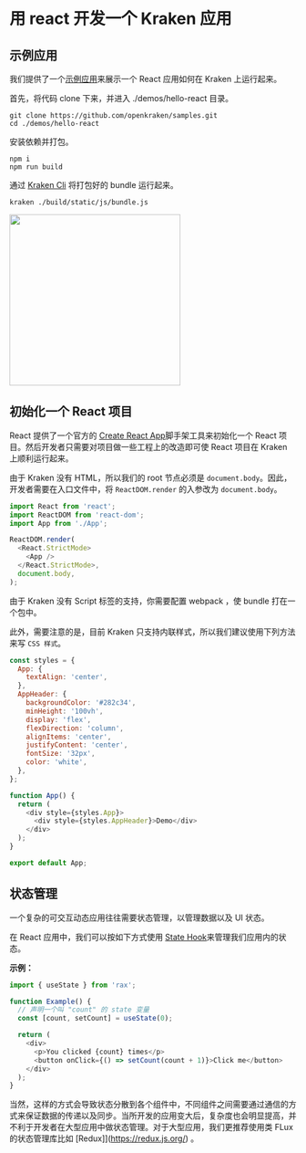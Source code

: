 # 用 react 开发一个 Kraken 应用

## 示例应用

我们提供了一个[示例应用](https://github.com/openkraken/gallery/tree/main/demos/hello-react)来展示一个 React 应用如何在 Kraken 上运行起来。

首先，将代码 clone 下来，并进入 ./demos/hello-react 目录。

```shell
git clone https://github.com/openkraken/samples.git
cd ./demos/hello-react
```

安装依赖并打包。

```shell
npm i
npm run build
```

通过 [Kraken Cli](https://www.npmjs.com/package/@openkraken/cli) 将打包好的 bundle 运行起来。

```shell
kraken ./build/static/js/bundle.js
```

<img src="https://img.alicdn.com/imgextra/i3/O1CN014QtfFz1Kcm0cIu7sQ_!!6000000001185-2-tps-375-834.png" class="preview-image"  width="300px"></img>

## 初始化一个 React 项目

React 提供了一个官方的 [Create React App](https://zh-hans.reactjs.org/docs/create-a-new-react-app.html#create-react-app)脚手架工具来初始化一个 React 项目。然后开发者只需要对项目做一些工程上的改造即可使 React 项目在 Kraken 上顺利运行起来。

由于 Kraken 没有 HTML，所以我们的 root 节点必须是 `document.body`。因此，开发者需要在入口文件中，将 `ReactDOM.render` 的入参改为 `document.body`。

```js
import React from 'react';
import ReactDOM from 'react-dom';
import App from './App';

ReactDOM.render(
  <React.StrictMode>
    <App />
  </React.StrictMode>,
  document.body,
);
```

由于 Kraken 没有 Script 标签的支持，你需要配置 webpack ，使 bundle 打在一个包中。

此外，需要注意的是，目前 Kraken 只支持内联样式，所以我们建议使用下列方法来写 `CSS 样式`。

```js
const styles = {
  App: {
    textAlign: 'center',
  },
  AppHeader: {
    backgroundColor: '#282c34',
    minHeight: '100vh',
    display: 'flex',
    flexDirection: 'column',
    alignItems: 'center',
    justifyContent: 'center',
    fontSize: '32px',
    color: 'white',
  },
};

function App() {
  return (
    <div style={styles.App}>
      <div style={styles.AppHeader}>Demo</div>
    </div>
  );
}

export default App;
```

## 状态管理

一个复杂的可交互动态应用往往需要状态管理，以管理数据以及 UI 状态。

在 React 应用中，我们可以按如下方式使用 [State Hook](https://zh-hans.reactjs.org/docs/hooks-state.html)来管理我们应用内的状态。

**示例：**

```js
import { useState } from 'rax';

function Example() {
  // 声明一个叫 "count" 的 state 变量
  const [count, setCount] = useState(0);

  return (
    <div>
      <p>You clicked {count} times</p>
      <button onClick={() => setCount(count + 1)}>Click me</button>
    </div>
  );
}
```

当然，这样的方式会导致状态分散到各个组件中，不同组件之间需要通过通信的方式来保证数据的传递以及同步。当所开发的应用变大后，复杂度也会明显提高，并不利于开发者在大型应用中做状态管理。对于大型应用，我们更推荐使用类 FLux 的状态管理库比如 [Redux]](https://redux.js.org/) 。
